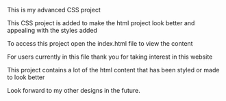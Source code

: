 This is my advanced CSS project


This CSS project is added to make the html project look better and appealing with the styles added


To access this project open the index.html file to view the content


For users currently in this file thank you for taking interest in this website


This project contains a lot of the html content that has been styled or made to look better


Look forward to my other designs in the future.


